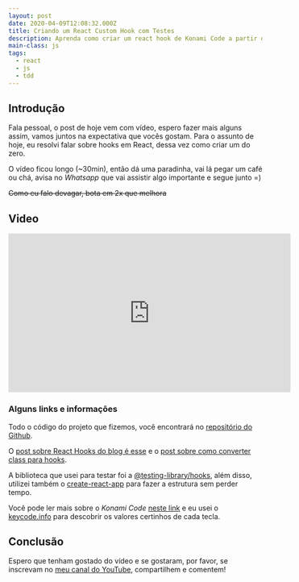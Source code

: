 ```yaml
---
layout: post
date: 2020-04-09T12:08:32.000Z
title: Criando um React Custom Hook com Testes
description: Aprenda como criar um react hook de Konami Code a partir do zero com TDD.
main-class: js
tags:
  - react
  - js
  - tdd
---
```


## Introdução

Fala pessoal, o post de hoje vem com vídeo, espero fazer mais alguns assim, vamos juntos na expectativa que vocês gostam. Para o assunto de hoje, eu resolvi falar sobre hooks em React, dessa vez como criar um do zero.

O vídeo ficou longo (~30min), então dá uma paradinha, vai lá pegar um café ou chá, avisa no _Whatsapp_ que vai assistir algo importante e segue junto =)

~~Como eu falo devagar, bota em 2x que melhora~~

## Video

<iframe width="560" height="315" src="https://www.youtube.com/embed/EvR4RPBsHfE" frameborder="0" allow="accelerometer; autoplay; encrypted-media; gyroscope; picture-in-picture" allowfullscreen></iframe>

### Alguns links e informações

Todo o código do projeto que fizemos, você encontrará no [repositório do Github](https://github.com/willianjusten/use-konami-code).

O [post sobre React Hooks do blog é esse](https://willianjusten.com.br/habemus-react-hooks/) e o [post sobre como converter class para hooks](https://willianjusten.com.br/convertendo-um-class-based-component-para-react-hooks/).

A biblioteca que usei para testar foi a [@testing-library/hooks](https://github.com/testing-library/react-hooks-testing-library), além disso, utilizei também o [create-react-app](https://github.com/facebook/create-react-app) para fazer a estrutura sem perder tempo.

Você pode ler mais sobre o _Konami Code_ [neste link](https://pt.wikipedia.org/wiki/C%C3%B3digo_Konami) e eu usei o [keycode.info](https://keycode.info/) para descobrir os valores certinhos de cada tecla.

## Conclusão

Espero que tenham gostado do vídeo e se gostaram, por favor, se inscrevam no [meu canal do YouTube](https://www.youtube.com/WillianJustenCursos?sub_confirmation=1), compartilhem e comentem!
